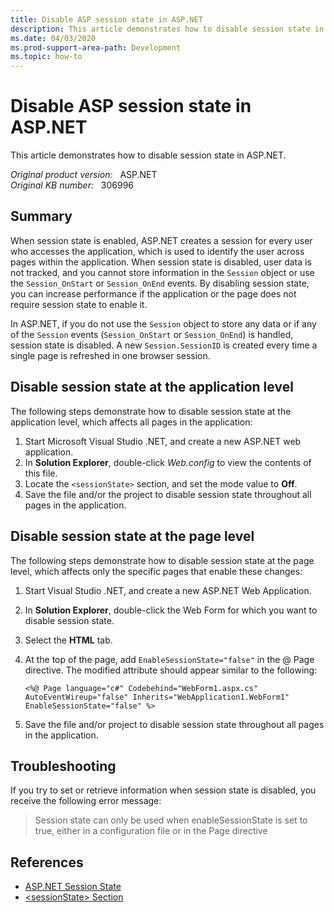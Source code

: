 ```yaml
---
title: Disable ASP session state in ASP.NET
description: This article demonstrates how to disable session state in ASP.NET.
ms.date: 04/03/2020
ms.prod-support-area-path: Development
ms.topic: how-to
---
```

# Disable ASP session state in ASP.NET  

This article demonstrates how to disable session state in ASP.NET.

_Original product version:_ &nbsp; ASP.NET  
_Original KB number:_ &nbsp; 306996

## Summary

When session state is enabled, ASP.NET creates a session for every user who accesses the application, which is used to identify the user across pages within the application. When session state is disabled, user data is not tracked, and you cannot store information in the `Session` object or use the `Session_OnStart` or `Session_OnEnd` events. By disabling session state, you can increase performance if the application or the page does not require session state to enable it.

In ASP.NET, if you do not use the `Session` object to store any data or if any of the `Session` events (`Session_OnStart` or `Session_OnEnd`) is handled, session state is disabled. A new `Session.SessionID` is created every time a single page is refreshed in one browser session.

## Disable session state at the application level

The following steps demonstrate how to disable session state at the application level, which affects all pages in the application:

1. Start Microsoft Visual Studio .NET, and create a new ASP.NET web application.
2. In **Solution Explorer**, double-click *Web.config* to view the contents of this file.
3. Locate the `<sessionState>` section, and set the mode value to **Off**.
4. Save the file and/or the project to disable session state throughout all pages in the application.

## Disable session state at the page level

The following steps demonstrate how to disable session state at the page level, which affects only the specific pages that enable these changes:

1. Start Visual Studio .NET, and create a new ASP.NET Web Application.
2. In **Solution Explorer**, double-click the Web Form for which you want to disable session state.
3. Select the **HTML** tab.
4. At the top of the page, add `EnableSessionState="false"` in the @ Page directive. The modified attribute should appear similar to the following:

    ```aspx-csharp
    <%@ Page language="c#" Codebehind="WebForm1.aspx.cs"
    AutoEventWireup="false" Inherits="WebApplication1.WebForm1"
    EnableSessionState="false" %>
    ```

5. Save the file and/or project to disable session state throughout all pages in the application.

## Troubleshooting

If you try to set or retrieve information when session state is disabled, you receive the following error message:

> Session state can only be used when enableSessionState is set to true, either in a configuration file or in the Page directive

## References

- [ASP.NET Session State](/previous-versions/dotnet/articles/ms972429(v=msdn.10))
- [\<sessionState> Section](/previous-versions/dotnet/netframework-1.1/h6bb9cz9(v=vs.71))
